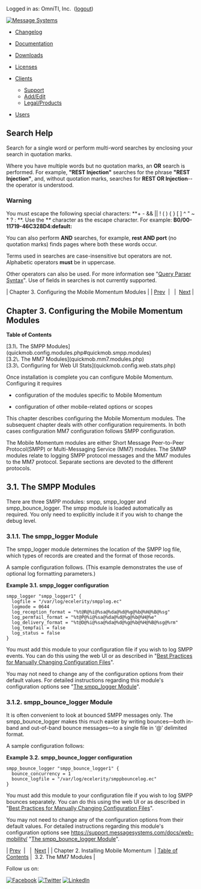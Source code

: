 Logged in as: OmniTI, Inc.  ([logout](https://support.messagesystems.com/logout.php))

[![Message Systems](https://support.messagesystems.com/images/ms-white205.png)](https://support.messagesystems.com/start.php) 

*   [Changelog](https://support.messagesystems.com/start.php?show=changelog)
*   [Documentation](https://support.messagesystems.com/docs/)
*   [Downloads](https://support.messagesystems.com/start.php)

*   [Licenses](https://support.messagesystems.com/license_summary.php)
*   <a href="">Clients</a>
    *   [Support](https://support.messagesystems.com/cs.php)
    *   [Add/Edit](https://support.messagesystems.com/edit_client.php)
    *   [Legal/Products](https://support.messagesystems.com/edit_products.php)
*   [Users](https://support.messagesystems.com/edit_customer.php)

## Search Help

Search for a single word or perform multi-word searches by enclosing your search in quotation marks.

Where you have multiple words but no quotation marks, an **OR** search is performed. For example, **"REST Injection"** searches for the phrase **"REST Injection"**, and, without quotation marks, searches for **REST OR Injection**--the operator is understood.

### Warning

You must escape the following special characters: **+ - && || ! ( ) { } [ ] ^ " ~ * ? : \**. Use the **\** character as the escape character. For example: **B0/00-11719-46C328D4\:default\:**

You can also perform **AND** searches, for example, **rest AND port** (no quotation marks) finds pages where both these words occur.

Terms used in searches are case-insensitive but operators are not. Alphabetic operators **must** be in uppercase.

Other operators can also be used. For more information see "[Query Parser Syntax](https://lucene.apache.org/core/old_versioned_docs/versions/3_0_0/queryparsersyntax.html)". Use of fields in searches is not currently supported.

| Chapter 3. Configuring the Mobile Momentum Modules |
| [Prev](quickmob.installing.php)  |   |  [Next](quickmob.mm7.modules.php) |

## Chapter 3. Configuring the Mobile Momentum Modules

**Table of Contents**

<dl class="toc">

<dt>[3.1\. The SMPP Modules](quickmob.config.modules.php#quickmob.smpp.modules)</dt>

<dt>[3.2\. The MM7 Modules](quickmob.mm7.modules.php)</dt>

<dt>[3.3\. Configuring for Web UI Stats](quickmob.config.web.stats.php)</dt>

</dl>

Once installation is complete you can configure Mobile Momentum. Configuring it requires

*   configuration of the modules specific to Mobile Momentum

*   configuration of other mobile-related options or scopes

This chapter describes configuring the Mobile Momentum modules. The subsequent chapter deals with other configuration requirements. In both cases configuration MM7 configuration follows SMPP configuration.

The Mobile Momentum modules are either Short Message Peer-to-Peer Protocol(SMPP) or Multi-Messaging Service (MM7) modules. The SMMP modules relate to logging SMPP protocol messages and the MM7 modules to the MM7 protocol. Separate sections are devoted to the different protocols.

## 3.1. The SMPP Modules

There are three SMPP modules: smpp, smpp_logger and smpp_bounce_logger. The smpp module is loaded automatically as required. You only need to explicitly include it if you wish to change the debug level.

### 3.1.1. The smpp_logger Module

The smpp_logger module determines the location of the SMPP log file, which types of records are created and the format of those records.

A sample configuration follows. (This example demonstrates the use of optional log formatting parameters.)

<a name="quickmob.example.smpp_logger"></a>

**Example 3.1. smpp_logger configuration**

```
smpp_logger "smpp_logger1" {
  logfile = "/var/log/ecelerity/smpplog.ec"
  logmode = 0644
  log_reception_format = "%t@R@%i@%sa@%da@%d@%g@%b@%H@%B@%sg"
  log_permfail_format = "%t@P@%i@%sa@%da@%d@%g@%b@%H@%e"
  log_delivery_format = "%t@D@%i@%sa@%da@%d@%g@%b@%H@%B@%sg@%rm"
  log_tempfail = false
  log_status = false
}
```

You must add this module to your configuration file if you wish to log SMPP events. You can do this using the web UI or as described in "[Best Practices for Manually Changing Configuration Files](https://support.messagesystems.com/docs/web-ref/conf.manual.changes.php)".

You may not need to change any of the configuration options from their default values. For detailed instructions regarding this module's configuration options see "[The smpp_logger Module](https://support.messagesystems.com/docs/web-mobility/mobility.configuration.smpp.php)".

### 3.1.2. smpp_bounce_logger Module

It is often convenient to look at bounced SMPP messages only. The smpp_bounce_logger makes this much easier by writing bounces—both in-band and out-of-band bounce messages—to a single file in ‘@’ delimited format.

A sample configuration follows:

<a name="quickmob.example.smpp.bounce"></a>

**Example 3.2. smpp_bounce_logger configuration**

```
smpp_bounce_logger "smpp_bounce_logger1" {
  bounce_concurrency = 1
  bounce_logfile = "/var/log/ecelerity/smppbouncelog.ec"
}
```

You must add this module to your configuration file if you wish to log SMPP bounces separately. You can do this using the web UI or as described in "[Best Practices for Manually Changing Configuration Files](https://support.messagesystems.com/docs/web-ref/conf.manual.changes.php)".

You may not need to change any of the configuration options from their default values. For detailed instructions regarding this module's configuration options see https://support.messagesystems.com/docs/web-mobility/ "[The smpp_bounce_logger Module](https://support.messagesystems.com/docs/web-mobility/modules.mobility.smpp_bounce_logger.php)".

| [Prev](quickmob.installing.php)  |   |  [Next](quickmob.mm7.modules.php) |
| Chapter 2. Installing Mobile Momentum  | [Table of Contents](index.php) |  3.2. The MM7 Modules |

Follow us on:

[![Facebook](https://support.messagesystems.com/images/icon-facebook.png)](http://www.facebook.com/messagesystems) [![Twitter](https://support.messagesystems.com/images/icon-twitter.png)](http://twitter.com/#!/MessageSystems) [![LinkedIn](https://support.messagesystems.com/images/icon-linkedin.png)](http://www.linkedin.com/company/message-systems)